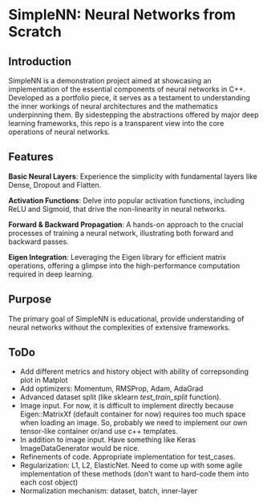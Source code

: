 # SimpleNN: Neural Networks from Scratch
## Introduction
SimpleNN is a demonstration project aimed at showcasing an implementation of the essential components of neural networks in C++. Developed as a portfolio piece, it serves as a testament to understanding the inner workings of neural architectures and the mathematics underpinning them. By sidestepping the abstractions offered by major deep learning frameworks, this repo is a transparent view into the core operations of neural networks.

## Features
**Basic Neural Layers**: Experience the simplicity with fundamental layers like Dense, Dropout and Flatten.

**Activation Functions**: Delve into popular activation functions, including ReLU and Sigmoid, that drive the non-linearity in neural networks.

**Forward & Backward Propagation**: A hands-on approach to the crucial processes of training a neural network, illustrating both forward and backward passes.

**Eigen Integration**: Leveraging the Eigen library for efficient matrix operations, offering a glimpse into the high-performance computation required in deep learning.

## Purpose
The primary goal of SimpleNN is educational, provide understanding of neural networks without the complexities of extensive frameworks.

## ToDo
- Add different metrics and history object with ability of correpsonding plot in Matplot
- Add optimizers: Momentum, RMSProp, Adam, AdaGrad
- Advanced dataset split (like sklearn *test_train_split* function).
- Image input. For now, it is difficult to implement directly because Eigen::MatrixXf (default container for now) requires too much space when loading an image. So, probably we need to implement our own tensor-like container or/and use c++ templates.
- In addition to image input. Have something like Keras ImageDataGenerator would be nice.
- Refinements of code. Appropriate implementation for test_cases.
- Regularization: L1, L2, ElasticNet. Need to come up with some agile implementation of these methods (don't want to hard-code them into each cost object)
- Normalization mechanism: dataset, batch, inner-layer